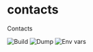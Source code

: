 # contacts
Contacts

![Build](https://github.com/paulgain/contacts/workflows/build/badge.svg)
![Dump](https://github.com/paulgain/contacts/workflows/build/dump.svg)
![Env vars](https://github.com/paulgain/contacts/workflows/build/envvars.svg)
